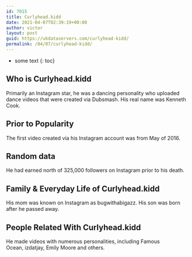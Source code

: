 ```yaml
---
id: 7015
title: Curlyhead.kidd
date: 2021-04-07T02:39:19+00:00
author: victor
layout: post
guid: https://ukdataservers.com/curlyhead-kidd/
permalink: /04/07/curlyhead-kidd/
---
```


* some text
{: toc}


## Who is Curlyhead.kidd



Primarily an Instagram star, he was a dancing personality who uploaded dance videos that were created via Dubsmash. His real name was Kenneth Cook. 

                
                
                
## Prior to Popularity



The first video created via his Instagram account was from May of 2016.

                
                
                
## Random data



He had earned north of 325,000 followers on Instagram prior to his death.

                
                
                
## Family & Everyday Life of Curlyhead.kidd



His mom was known on Instagram as bugwithabigazz. His son was born after he passed away.

                
                
                
## People Related With Curlyhead.kidd



He made videos with numerous personalities, including Famous Ocean, izdatjay, Emily Moore and others.

                
              
            
          
          
          